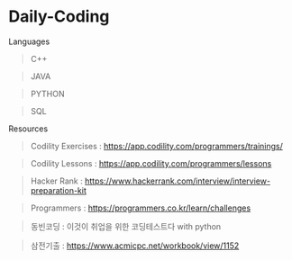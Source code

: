 # Daily-Coding

Languages

> C++

> JAVA

> PYTHON

> SQL


Resources

> Codility Exercises : https://app.codility.com/programmers/trainings/

> Codility Lessons : https://app.codility.com/programmers/lessons

> Hacker Rank : https://www.hackerrank.com/interview/interview-preparation-kit

> Programmers : https://programmers.co.kr/learn/challenges

> 동빈코딩 : 이것이 취업을 위한 코딩테스트다 with python

> 삼전기출 : https://www.acmicpc.net/workbook/view/1152
